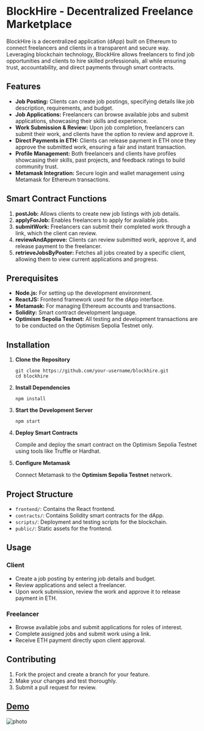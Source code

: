 <body>

  <h1>BlockHire - Decentralized Freelance Marketplace</h1>
  <p>
    BlockHire is a decentralized application (dApp) built on Ethereum to connect freelancers and clients in a transparent and secure way. Leveraging blockchain technology, BlockHire allows freelancers to find job opportunities and clients to hire skilled professionals, all while ensuring trust, accountability, and direct payments through smart contracts.
  </p>

  <h2>Features</h2>
  <ul>
    <li><strong>Job Posting:</strong> Clients can create job postings, specifying details like job description, requirements, and budget.</li>
    <li><strong>Job Applications:</strong> Freelancers can browse available jobs and submit applications, showcasing their skills and experience.</li>
    <li><strong>Work Submission & Review:</strong> Upon job completion, freelancers can submit their work, and clients have the option to review and approve it.</li>
    <li><strong>Direct Payments in ETH:</strong> Clients can release payment in ETH once they approve the submitted work, ensuring a fair and instant transaction.</li>
    <li><strong>Profile Management:</strong> Both freelancers and clients have profiles showcasing their skills, past projects, and feedback ratings to build community trust.</li>
    <li><strong>Metamask Integration:</strong> Secure login and wallet management using Metamask for Ethereum transactions.</li>
  </ul>

  <h2>Smart Contract Functions</h2>
  <ol>
    <li><strong>postJob:</strong> Allows clients to create new job listings with job details.</li>
    <li><strong>applyForJob:</strong> Enables freelancers to apply for available jobs.</li>
    <li><strong>submitWork:</strong> Freelancers can submit their completed work through a link, which the client can review.</li>
    <li><strong>reviewAndApprove:</strong> Clients can review submitted work, approve it, and release payment to the freelancer.</li>
    <li><strong>retrieveJobsByPoster:</strong> Fetches all jobs created by a specific client, allowing them to view current applications and progress.</li>
  </ol>

  <h2>Prerequisites</h2>
  <ul>
    <li><strong>Node.js:</strong> For setting up the development environment.</li>
    <li><strong>ReactJS:</strong> Frontend framework used for the dApp interface.</li>
    <li><strong>Metamask:</strong> For managing Ethereum accounts and transactions.</li>
    <li><strong>Solidity:</strong> Smart contract development language.</li>
    <li><strong>Optimism Sepolia Testnet:</strong> All testing and development transactions are to be conducted on the Optimism Sepolia Testnet only.</li>
  </ul>

  <h2>Installation</h2>
  <ol>
    <li><strong>Clone the Repository</strong>
      <pre><code>git clone https://github.com/your-username/blockhire.git
cd blockhire</code></pre>
    </li>
    <li><strong>Install Dependencies</strong>
      <pre><code>npm install</code></pre>
    </li>
    <li><strong>Start the Development Server</strong>
      <pre><code>npm start</code></pre>
    </li>
    <li><strong>Deploy Smart Contracts</strong>
      <p>Compile and deploy the smart contract on the Optimism Sepolia Testnet using tools like Truffle or Hardhat.</p>
    </li>
    <li><strong>Configure Metamask</strong>
      <p>Connect Metamask to the <strong>Optimism Sepolia Testnet</strong> network.</p>
    </li>
  </ol>

  <h2>Project Structure</h2>
  <ul>
    <li><code>frontend/</code>: Contains the React frontend.</li>
    <li><code>contracts/</code>: Contains Solidity smart contracts for the dApp.</li>
    <li><code>scripts/</code>: Deployment and testing scripts for the blockchain.</li>
    <li><code>public/</code>: Static assets for the frontend.</li>
  </ul>

  <h2>Usage</h2>
  <h3>Client</h3>
  <ul>
    <li>Create a job posting by entering job details and budget.</li>
    <li>Review applications and select a freelancer.</li>
    <li>Upon work submission, review the work and approve it to release payment in ETH.</li>
  </ul>

  <h3>Freelancer</h3>
  <ul>
    <li>Browse available jobs and submit applications for roles of interest.</li>
    <li>Complete assigned jobs and submit work using a link.</li>
    <li>Receive ETH payment directly upon client approval.</li>
  </ul>

  <h2>Contributing</h2>
  <ol>
    <li>Fork the project and create a branch for your feature.</li>
    <li>Make your changes and test thoroughly.</li>
    <li>Submit a pull request for review.</li>
  </ol>


  <h2> <a href="https://freelance-marketplace-blockchain-app.vercel.app/"> Demo </a></h2>
  <img src="https://github.com/user-attachments/assets/9512451e-ec40-4b8c-8050-352643605b67" alt="photo"/>



</body>
</html>
